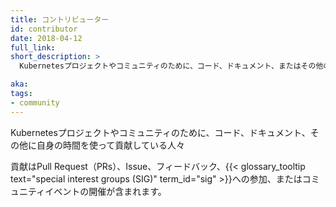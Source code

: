 ```yaml
---
title: コントリビューター
id: contributor
date: 2018-04-12
full_link: 
short_description: >
  Kubernetesプロジェクトやコミュニティのために、コード、ドキュメント、またはその他の作業に自身の時間を使って貢献している人々

aka: 
tags:
- community
---
```

 Kubernetesプロジェクトやコミュニティのために、コード、ドキュメント、その他に自身の時間を使って貢献している人々

<!--more--> 

貢献はPull Request（PRs）、Issue、フィードバック、{{< glossary_tooltip text="special interest groups (SIG)" term_id="sig" >}}への参加、またはコミュニティイベントの開催が含まれます。

